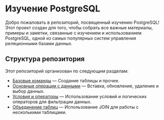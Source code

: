 # Изучение PostgreSQL

Добро пожаловать в репозиторий, посвященный изучению PostgreSQL! Этот проект создан для того, чтобы собрать все важные материалы, примеры и заметки, связанные с изучением и использованием PostgreSQL, одной из самых популярных систем управления реляционными базами данных.

## Структура репозитория

Этот репозиторий организован по следующим разделам:

- [Базовые команды](https://github.com/softqwak/PostgreSQL_study/blob/main/PostgreSQL_Basic_Commands_Real_Examples.md) — Создание таблицы и прочее.
- [Основные операции с данными](https://github.com/softqwak/PostgreSQL_study/blob/main/PostgreSQL_Main_Operations.md) — Вставка, обновление, удаление и выбор данных.
- [Условия и операторы](https://github.com/softqwak/PostgreSQL_study/blob/main/PostgreSQL_Conditions.md) — Использование условий и логических операторов для фильтрации данных.
- [Объединение таблиц](https://github.com/softqwak/PostgreSQL_study/blob/main/PostgreSQL_Merging_Tables.md) — Использование JOIN для работы с несколькими таблицами.
